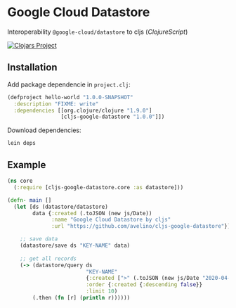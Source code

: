 # Google Cloud Datastore
Interoperability `@google-cloud/datastore` to cljs (_ClojureScript_)

[![Clojars Project](https://img.shields.io/clojars/v/cljs-google-datastore.svg)](https://clojars.org/cljs-google-datastore)

## Installation

Add package dependencie in `project.clj`:

``` clojure
(defproject hello-world "1.0.0-SNAPSHOT"
  :description "FIXME: write"
  :dependencies [[org.clojure/clojure "1.9.0"]
                 [cljs-google-datastore "1.0.0"]])
```

Download dependencies:

``` shell
lein deps
```

## Example

``` clojure
(ns core
  (:require [cljs-google-datastore.core :as datastore]))

(defn- main []
  (let [ds (datastore/datastore)
        data {:created (.toJSON (new js/Date))
              :name "Google Cloud Datastore by cljs"
              :url "https://github.com/avelino/cljs-google-datastore"}])

    ;; save data
    (datastore/save ds "KEY-NAME" data)
    
    ;; get all records
    (-> (datastore/query ds
                         "KEY-NAME"
                         {:created [">" (.toJSON (new js/Date "2020-04-03T00:00:00z"))]}
                         :order {:created {:descending false}}
                         :limit 10)
        (.then (fn [r] (println r))))))
```
